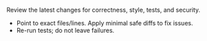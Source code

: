Review the latest changes for correctness, style, tests, and security.
- Point to exact files/lines. Apply minimal safe diffs to fix issues.
- Re-run tests; do not leave failures.
